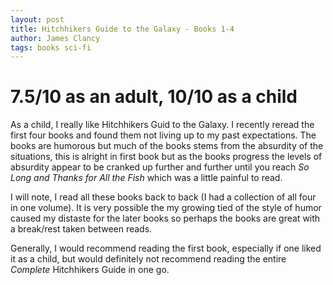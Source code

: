 ```yaml
---
layout: post
title: Hitchhikers Guide to the Galaxy - Books 1-4
author: James Clancy
tags: books sci-fi
---
```


# 7.5/10 as an adult, 10/10 as a child

As a child, I really like Hitchhikers Guid to the Galaxy. I recently reread the first four books and found them not living up to my past expectations. The books are humorous but much of the books stems from the absurdity of the situations, this is alright in first book but as the books progress the levels of absurdity appear to be cranked up further and further until you reach *So Long and Thanks for All the Fish* which was a little painful to read. 

I will note, I read all these books back to back (I had a collection of all four in one volume). It is very possible the my growing tied of the style of humor caused my distaste for the later books so perhaps the books are great with a break/rest taken between reads. 

Generally, I would recommend reading the first book, especially if one liked it as a child, but would definitely not recommend reading the entire *Complete* Hitchhikers Guide in one go.